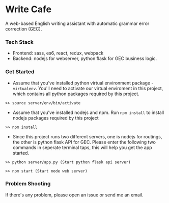 # Write Cafe
A web-based English writing assistant with automatic grammar error correction (GEC).

### Tech Stack
  - Frontend: sass, es6, react, redux, webpack
  - Backend: nodejs for webserver, python flask for GEC business logic.

### Get Started

- Assume that you've installed python virtual environment package - `virtualenv`. You'll need to activate our virtual enviroment in this project, which contains all python packages required by this project.
```
>> source server/env/bin/activate
```
- Assume that you've installed nodejs and npm. Run `npm install` to install nodejs packages required by this project
```
>> npm install
```
- Since this project runs two different servers, one is nodejs for routings, the other is python flask API for GEC. Please enter the following two commands in seperate terminal taps, this will help you get the app started.
```
>> python server/app.py (Start python flask api server)
```
```
>> npm start (Start node web server)
```

### Problem Shooting
If there's any problem, please open an issue or send me an email.
